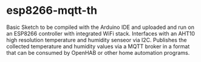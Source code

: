 # esp8266-mqtt-th

Basic Sketch to be compiled with the Arduino IDE and uploaded and run on an ESP8266 controller with integrated WiFi stack.  Interfaces with an AHT10
   high resolution temperature and humidity senseor via I2C.  Publishes the collected temperature
   and humidity values via a MQTT broker in a format that can be consumed by OpenHAB or other home automation programs.
   
